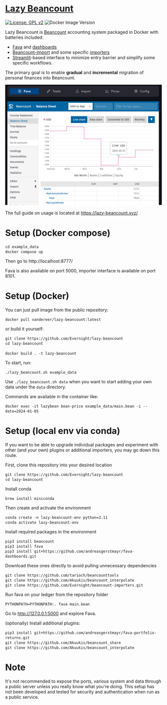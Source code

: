 # [Lazy Beancount](https://lazy-beancount.xyz/)

[![License: GPL v2](https://img.shields.io/badge/License-GPL%20v2-blue.svg)](LICENSE)
![Docker Image Version](https://img.shields.io/docker/v/vandereer/lazy-beancount)

Lazy Beancount is [Beancount](https://github.com/beancount/beancount) accounting system packaged in Docker with batteries included:

- [Fava](https://github.com/beancount/fava) and [dashboards](https://github.com/andreasgerstmayr/fava-dashboards)
- [Beancount-import](https://github.com/jbms/beancount-import) and some specific [importers](https://github.com/Evernight/beancount-importers)
- [Streamlit](https://github.com/streamlit/streamlit)-based interface to minimize entry barrier and simplify some specific workflows.

The primary goal is to enable **gradual** and **incremental** migration of personal finances into Beancount.

![lazy-beancount](images/net_worth_with_title.png)

The full guide on usage is located at https://lazy-beancount.xyz/

# Setup (Docker compose)

    cd example_data
    docker compose up

Then go to http://localhost:8777/

Fava is also available on port 5000, importer interface is available on port 8101.

# Setup (Docker)

You can just pull image from the public repository:

    docker pull vandereer/lazy-beancount:latest

or build it yourself:

    git clone https://github.com/Evernight/lazy-beancount
    cd lazy-beancount

    docker build . -t lazy-beancount

To start, run:

    ./lazy_beancount.sh example_data

Use ```./lazy_beancount.sh data``` when you want to start adding your own data under the ```data``` directory.

Commands are available in the container like: 

    docker exec -it lazybean bean-price example_data/main.bean -i --date=2024-01-05

# Setup (local env via conda)

If you want to be able to upgrade individual packages and experiment with other (and your own) plugins or additional importers, you may go down this route.

First, clone this repository into your desired location

    git clone https://github.com/Evernight/lazy-beancount
    cd lazy-beancount

Install conda

    brew install miniconda

Then create and activate the environment

    conda create -n lazy-beancount-env python=3.11
    conda activate lazy-beancount-env

Install required packages in the environment

    pip3 install beancount
    pip3 install fava
    pip3 install git+https://github.com/andreasgerstmayr/fava-dashboards.git

Download these ones directly to avoid pulling unnecessary dependencies

    git clone https://github.com/tarioch/beancounttools
    git clone https://github.com/Akuukis/beancount_interpolate
    git clone https://github.com/Evernight/beancount-importers.git

Run fava on your ledger from the repository folder

    PYTHONPATH=PYTHONPATH:. fava main.bean

Go to http://127.0.0.1:5000 and explore Fava.

(optionally) Install additional plugins:

    pip3 install git+https://github.com/andreasgerstmayr/fava-portfolio-returns.git
    git clone https://github.com/Akuukis/beancount_share
    git clone https://github.com/Akuukis/beancount_interpolate

# Note
It's not recommended to expose the ports, various system and data through a public server unless you really know what you're doing. This setup has not been developed and tested for security and authentication when run as a public service.